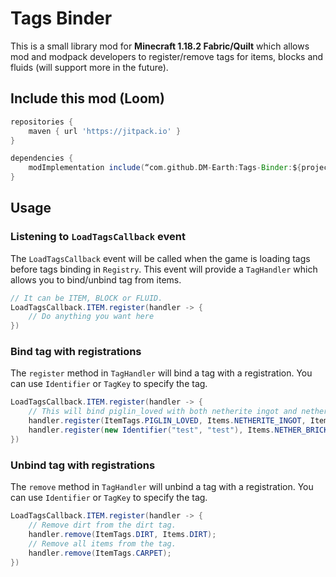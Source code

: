 # Tags Binder

This is a small library mod for **Minecraft 1.18.2 Fabric/Quilt** which allows mod and modpack developers to register/remove tags for items, blocks and fluids (will support more in the future).

## Include this mod (Loom)

```gradle
repositories {
    maven { url 'https://jitpack.io' }
}

dependencies {
	modImplementation include(“com.github.DM-Earth:Tags-Binder:${project.tags_binder_version}”)
}
```

## Usage

### Listening to `LoadTagsCallback` event

The `LoadTagsCallback` event will be called when the game is loading tags before tags binding in `Registry`. This event will provide a `TagHandler` which allows you to bind/unbind tag from items.

```java
// It can be ITEM, BLOCK or FLUID.
LoadTagsCallback.ITEM.register(handler -> {
    // Do anything you want here
})
```

### Bind tag with registrations

The `register` method in `TagHandler` will bind a tag with a registration. You can use `Identifier` or `TagKey` to specify the tag.

```java
LoadTagsCallback.ITEM.register(handler -> {
    // This will bind piglin_loved with both netherite ingot and netherite block.
    handler.register(ItemTags.PIGLIN_LOVED, Items.NETHERITE_INGOT, Items.NETHERITE_BLOCK);
	handler.register(new Identifier("test", "test"), Items.NETHER_BRICK);
})
```

### Unbind tag with registrations

The `remove` method in `TagHandler` will unbind a tag with a registration. You can use `Identifier` or `TagKey` to specify the tag.

```java
LoadTagsCallback.ITEM.register(handler -> {
    // Remove dirt from the dirt tag.
    handler.remove(ItemTags.DIRT, Items.DIRT);
    // Remove all items from the tag.
    handler.remove(ItemTags.CARPET);
})
```
